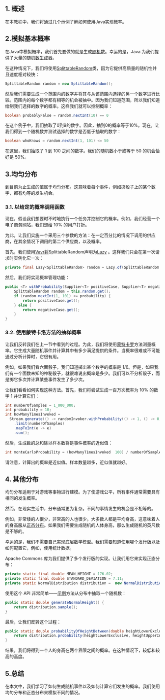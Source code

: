 ## 1. 概述

在本教程中，我们将通过几个示例了解如何使用Java实现概率。

## 2.模拟基本概率

在Java中模拟概率，我们首先要做的就是生成[随机](https://www.baeldung.com/cs/randomness)数。幸运的是，Java 为我们提供了大量的[随机数生成器](https://www.baeldung.com/java-generating-random-numbers)。

在这种情况下，我们将使用[SplittableRandom](https://docs.oracle.com/en/java/javase/11/docs/api/java.base/java/util/SplittableRandom.html)类，因为它提供高质量的随机性并且速度相对较快：

```java
SplittableRandom random = new SplittableRandom();
```

然后我们需要生成一个范围内的数字并将其与从该范围内选择的另一个数字进行比较。范围内的每个数字都有相等的机会被抽中。因为我们知道范围，所以我们知道绘制我们选择的数字的概率。这样我们就可以控制概率：

```java
boolean probablyFalse = random.nextInt(10) == 0
```

在这个例子中，我们抽取了0到9的数字。因此，抽到0的概率等于10%。现在，让我们得到一个随机数并测试选择的数字是否低于抽取的数字：

```java
boolean whoKnows = random.nextInt(1, 101) <= 50
```

在这里，我们抽取了 1 到 100 之间的数字。我们的随机数小于或等于 50 的机会恰好是 50%。

## 3.均匀分布

到目前为止生成的值属于均匀分布。这意味着每个事件，例如掷骰子上的某个数字，都有均等的发生机会。

### 3.1. 以给定的概率调用函数

现在，假设我们想要时不时地执行一个任务并控制它的概率。例如，我们经营一个电子商务网站，我们想给 10% 的用户打折。

为此，让我们实施一个采用三个参数的方法：在一定百分比的情况下调用的供应商，在其余情况下调用的第二个供应商，以及概率。

首先，我们使用[Vavr将](https://www.baeldung.com/vavr)SplittableRandom声明为[Lazy](https://javadoc.io/doc/io.vavr/vavr/0.9.2/io/vavr/Lazy.html) 。这样我们只会在第一次请求时实例化它一次：

```java
private final Lazy<SplittableRandom> random = Lazy.of(SplittableRandom::new);

```

然后，我们将实现概率管理功能：

```java
public <T> withProbability(Supplier<T> positiveCase, Supplier<T> negativeCase, int probability) {
    SplittableRandom random = this.random.get();
    if (random.nextInt(1, 101) <= probability) {
        return positiveCase.get();
    } else {
        return negativeCase.get();
    }
}
```

### 3.2. 使用蒙特卡洛方法的抽样概率

让我们反转我们在上一节中看到的过程。为此，我们将使用[蒙特卡罗](https://en.wikipedia.org/wiki/Monte_Carlo_method)方法测量概率。它生成大量随机事件并计算其中有多少满足提供的条件。当概率很难或不可能通过分析计算时，它很有用。

例如，如果我们看六面骰子，我们知道掷出某个数字的概率是 1/6。但是，如果我们有一个面数未知的神秘骰子，就很难说出概率是多少。我们可以不分析骰子，而是掷它多次并计算某些事件发生了多少次。

让我们看看如何实现这种方法。首先，我们将尝试生成一百万次概率为 10% 的数字 1 并计算它们：

```java
int numberOfSamples = 1_000_000;
int probability = 10;
int howManyTimesInvoked = 
  Stream.generate(() -> randomInvoker.withProbability(() -> 1, () -> 0, probability))
    .limit(numberOfSamples)
    .mapToInt(e -> e)
    .sum();
```

然后，生成数的总和除以样本数将是事件概率的近似值：

```java
int monteCarloProbability = (howManyTimesInvoked  100) / numberOfSamples;

```

请注意，计算出的概率是近似值。样本数量越多，近似值就越好。

## 4. 其他分布

均匀分布适用于对游戏等事物进行建模。为了使游戏公平，所有事件通常需要具有相同的发生概率。

然而，在现实生活中，分布通常更为复杂。不同的事情发生的机会是不相等的。

例如，非常矮的人很少，非常高的人也很少。大多数人都是平均身高，这意味着人的身高服从[正态分布](https://en.wikipedia.org/wiki/Normal_distribution)。如果我们需要生成随机的人体身高，那么生成随机的英尺数是不够的。

幸运的是，我们不需要自己实现底层数学模型。我们需要知道使用哪个发行版以及如何配置它，例如，使用统计数据。

Apache Commons 库为我们提供了多个发行版的实现。让我们用它来实现正态分布：

```java
private static final double MEAN_HEIGHT = 176.02;
private static final double STANDARD_DEVIATION = 7.11;
private static NormalDistribution distribution =  new NormalDistribution(MEAN_HEIGHT, STANDARD_DEVIATION);

```

使用这个 API 非常简单——[示例](https://commons.apache.org/proper/commons-math/javadocs/api-3.2/org/apache/commons/math3/distribution/NormalDistribution.html#sample())方法从分布中抽取一个随机数：

```java
public static double generateNormalHeight() {
    return distribution.sample();
}
```

最后，让我们反转这个过程：

```java
public static double probabilityOfHeightBetween(double heightLowerExclusive, double heightUpperInclusive) {
    return distribution.probability(heightLowerExclusive, heightUpperInclusive);
}
```

结果，我们将得到一个人的身高在两个界限之间的概率。在这种情况下，较低和较高的高度。

## 5.总结

在本文中，我们学习了如何生成随机事件以及如何计算它们发生的概率。我们使用均匀分布和正态分布来模拟不同的情况。